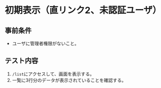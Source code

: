 # 初期表示（直リンク2、未認証ユーザ）

## 事前条件
- ユーザに管理者権限がないこと。

## テスト内容
1. `/list`にアクセスして、画面を表示する。
1. 一覧に3行分のデータが表示されていることを確認する。

